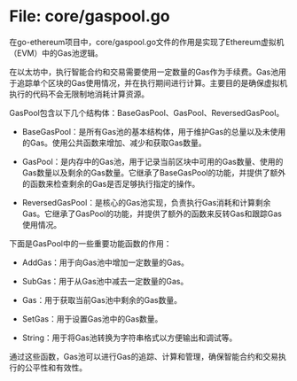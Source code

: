 # File: core/gaspool.go

在go-ethereum项目中，core/gaspool.go文件的作用是实现了Ethereum虚拟机（EVM）中的Gas池逻辑。

在以太坊中，执行智能合约和交易需要使用一定数量的Gas作为手续费。Gas池用于追踪单个区块的Gas使用情况，并在执行期间进行计算。主要目的是确保虚拟机执行的代码不会无限制地消耗计算资源。

GasPool包含以下几个结构体：BaseGasPool、GasPool、ReversedGasPool。

- BaseGasPool：是所有Gas池的基本结构体，用于维护Gas的总量以及未使用的Gas。使用公共函数来增加、减少和获取Gas数量。

- GasPool：是内存中的Gas池，用于记录当前区块中可用的Gas数量、使用的Gas数量以及剩余的Gas数量。它继承了BaseGasPool的功能，并提供了额外的函数来检查剩余的Gas是否足够执行指定的操作。

- ReversedGasPool：是核心的Gas池实现，负责执行Gas消耗和计算剩余Gas。它继承了GasPool的功能，并提供了额外的函数来反转Gas和跟踪Gas使用情况。

下面是GasPool中的一些重要功能函数的作用：

- AddGas：用于向Gas池中增加一定数量的Gas。

- SubGas：用于从Gas池中减去一定数量的Gas。

- Gas：用于获取当前Gas池中剩余的Gas数量。

- SetGas：用于设置Gas池中的Gas数量。

- String：用于将Gas池转换为字符串格式以方便输出和调试等。

通过这些函数，Gas池可以进行Gas的追踪、计算和管理，确保智能合约和交易执行的公平性和有效性。

